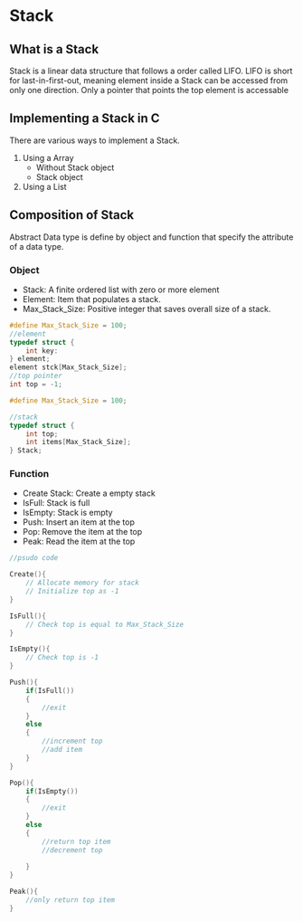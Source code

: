 # Stack

## What is a Stack
Stack is a linear data structure that follows a order called LIFO. LIFO is short for last-in-first-out, meaning element inside a Stack can be accessed from only one direction. Only a pointer that points the top element is accessable

## Implementing a Stack in C
There are various ways to implement a Stack.

1. Using a Array
    - Without Stack object
    - Stack object
2. Using a List


## Composition of Stack
Abstract Data type is define by object and function that specify the attribute of a data type.

### Object
- Stack: A finite ordered list with zero or more element
- Element: Item that populates a stack.
- Max_Stack_Size: Positive integer that saves overall size of a stack.
  
```c
#define Max_Stack_Size = 100;
//element
typedef struct {
    int key:
} element;
element stck[Max_Stack_Size];
//top pointer
int top = -1;
```

```c
#define Max_Stack_Size = 100;

//stack
typedef struct {
    int top;
    int items[Max_Stack_Size];
} Stack;
```

### Function
- Create Stack: Create a empty stack
- IsFull: Stack is full
- IsEmpty: Stack is empty
- Push: Insert an item at the top
- Pop: Remove the item at the top
- Peak: Read the item at the top

```c
//psudo code

Create(){
    // Allocate memory for stack
    // Initialize top as -1
}

IsFull(){
    // Check top is equal to Max_Stack_Size
}

IsEmpty(){
    // Check top is -1
}

Push(){
    if(IsFull())
    {
        //exit
    }
    else
    {
        //increment top
        //add item
    }
}

Pop(){
    if(IsEmpty())
    {
        //exit
    }
    else
    {
        //return top item
        //decrement top
    
    }
}

Peak(){
    //only return top item
}
```


